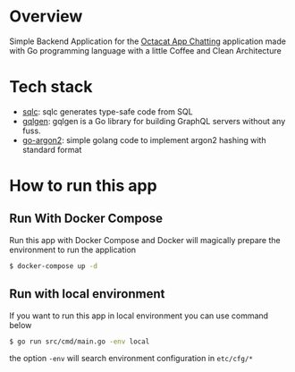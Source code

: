 # Overview

Simple Backend Application for the [Octacat App Chatting](https://github.com/OctacatApp/octacat-app-frontend.git) application made with Go programming language with a little Coffee and Clean Architecture

# Tech stack

- [sqlc](https://github.com/sqlc-dev/sqlc): sqlc generates type-safe code from SQL
- [gqlgen](https://github.com/99designs/gqlgen.git): gqlgen is a Go library for building GraphQL servers without any fuss.
- [go-argon2](https://github.com/irdaislakhuafa/go-argon2.git): simple golang code to implement argon2 hashing with standard format

# How to run this app

## Run With Docker Compose

Run this app with Docker Compose and Docker will magically prepare the environment to run the application

```bash
$ docker-compose up -d
```

## Run with local environment

If you want to run this app in local environment you can use command below

```bash
$ go run src/cmd/main.go -env local
```

the option `-env` will search environment configuration in `etc/cfg/*`
